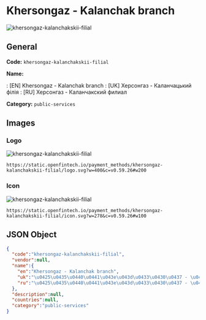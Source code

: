 
# Khersongaz - Kalanchak branch 
![khersongaz-kalanchakskii-filial](https://static.openfintech.io/payment_methods/khersongaz-kalanchakskii-filial/logo.svg?w=400&c=v0.59.26#w200)  

## General 
**Code:** `khersongaz-kalanchakskii-filial` 
 
**Name:** 
 
:	[EN] Khersongaz - Kalanchak branch 
:	[UK] Херсонгаз - Каланчацький філія 
:	[RU] Херсонгаз - Каланчакский филиал 
 
**Category:** `public-services` 
 

## Images 

### Logo 
![khersongaz-kalanchakskii-filial](https://static.openfintech.io/payment_methods/khersongaz-kalanchakskii-filial/logo.svg?w=400&c=v0.59.26#w200)  

```
https://static.openfintech.io/payment_methods/khersongaz-kalanchakskii-filial/logo.svg?w=400&c=v0.59.26#w200
```  

### Icon 
![khersongaz-kalanchakskii-filial](https://static.openfintech.io/payment_methods/khersongaz-kalanchakskii-filial/icon.svg?w=278&c=v0.59.26#w100)  

```
https://static.openfintech.io/payment_methods/khersongaz-kalanchakskii-filial/icon.svg?w=278&c=v0.59.26#w100
```  

## JSON Object 

```json
{
  "code":"khersongaz-kalanchakskii-filial",
  "vendor":null,
  "name":{
    "en":"Khersongaz - Kalanchak branch",
    "uk":"\u0425\u0435\u0440\u0441\u043e\u043d\u0433\u0430\u0437 - \u041a\u0430\u043b\u0430\u043d\u0447\u0430\u0446\u044c\u043a\u0438\u0439 \u0444\u0456\u043b\u0456\u044f",
    "ru":"\u0425\u0435\u0440\u0441\u043e\u043d\u0433\u0430\u0437 - \u041a\u0430\u043b\u0430\u043d\u0447\u0430\u043a\u0441\u043a\u0438\u0439 \u0444\u0438\u043b\u0438\u0430\u043b"
  },
  "description":null,
  "countries":null,
  "category":"public-services"
}
```  
